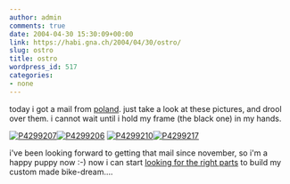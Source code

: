 ```yaml
---
author: admin
comments: true
date: 2004-04-30 15:30:09+00:00
link: https://habi.gna.ch/2004/04/30/ostro/
slug: ostro
title: ostro
wordpress_id: 517
categories:
- none
---
```


today i got a mail from [poland](https://habi.gna.ch/blog/archives/000125.html).
just take a look at these pictures, and drool over them. i cannot wait until i hold my frame (the black one) in my hands.

[![P4299207](https://habi.gna.ch/blog/images/P4299207-tm.jpg)](https://habi.gna.ch/blog/images/P4299207.JPG)[![P4299206](https://habi.gna.ch/blog/images/P4299206-tm.jpg)](https://habi.gna.ch/blog/images/P4299206.JPG)
 [![P4299210](https://habi.gna.ch/blog/images/P4299210-tm.jpg)](https://habi.gna.ch/blog/images/P4299210.JPG)[![P4299217](https://habi.gna.ch/blog/images/P4299217-tm.jpg)](https://habi.gna.ch/blog/images/P4299217.JPG)

i've been looking forward to getting that mail since november, so i'm a happy puppy now :-)
now i can start [looking for the right parts](http://singlespeed.ch/shop.htm) to build my custom made bike-dream....
